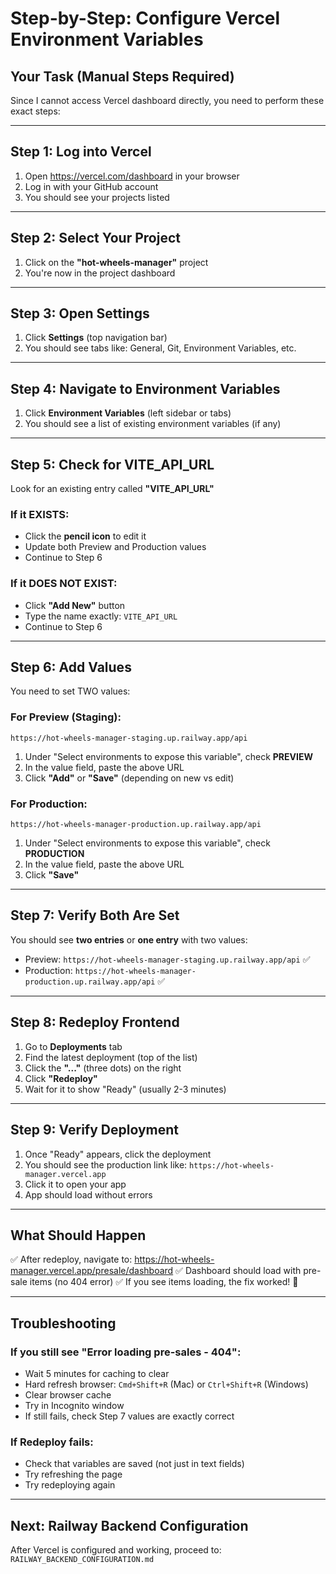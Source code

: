 # Step-by-Step: Configure Vercel Environment Variables

## Your Task (Manual Steps Required)

Since I cannot access Vercel dashboard directly, you need to perform these exact steps:

---

## Step 1: Log into Vercel

1. Open https://vercel.com/dashboard in your browser
2. Log in with your GitHub account
3. You should see your projects listed

---

## Step 2: Select Your Project

1. Click on the **"hot-wheels-manager"** project
2. You're now in the project dashboard

---

## Step 3: Open Settings

1. Click **Settings** (top navigation bar)
2. You should see tabs like: General, Git, Environment Variables, etc.

---

## Step 4: Navigate to Environment Variables

1. Click **Environment Variables** (left sidebar or tabs)
2. You should see a list of existing environment variables (if any)

---

## Step 5: Check for VITE_API_URL

Look for an existing entry called **"VITE_API_URL"**

### If it EXISTS:
- Click the **pencil icon** to edit it
- Update both Preview and Production values
- Continue to Step 6

### If it DOES NOT EXIST:
- Click **"Add New"** button
- Type the name exactly: `VITE_API_URL`
- Continue to Step 6

---

## Step 6: Add Values

You need to set TWO values:

### For Preview (Staging):
```
https://hot-wheels-manager-staging.up.railway.app/api
```

1. Under "Select environments to expose this variable", check **PREVIEW**
2. In the value field, paste the above URL
3. Click **"Add"** or **"Save"** (depending on new vs edit)

### For Production:
```
https://hot-wheels-manager-production.up.railway.app/api
```

1. Under "Select environments to expose this variable", check **PRODUCTION**
2. In the value field, paste the above URL
3. Click **"Save"**

---

## Step 7: Verify Both Are Set

You should see **two entries** or **one entry** with two values:
- Preview: `https://hot-wheels-manager-staging.up.railway.app/api` ✅
- Production: `https://hot-wheels-manager-production.up.railway.app/api` ✅

---

## Step 8: Redeploy Frontend

1. Go to **Deployments** tab
2. Find the latest deployment (top of the list)
3. Click the **"..."** (three dots) on the right
4. Click **"Redeploy"**
5. Wait for it to show "Ready" (usually 2-3 minutes)

---

## Step 9: Verify Deployment

1. Once "Ready" appears, click the deployment
2. You should see the production link like: `https://hot-wheels-manager.vercel.app`
3. Click it to open your app
4. App should load without errors

---

## What Should Happen

✅ After redeploy, navigate to: https://hot-wheels-manager.vercel.app/presale/dashboard
✅ Dashboard should load with pre-sale items (no 404 error)
✅ If you see items loading, the fix worked! 🎉

---

## Troubleshooting

### If you still see "Error loading pre-sales - 404":
- Wait 5 minutes for caching to clear
- Hard refresh browser: `Cmd+Shift+R` (Mac) or `Ctrl+Shift+R` (Windows)
- Clear browser cache
- Try in Incognito window
- If still fails, check Step 7 values are exactly correct

### If Redeploy fails:
- Check that variables are saved (not just in text fields)
- Try refreshing the page
- Try redeploying again

---

## Next: Railway Backend Configuration

After Vercel is configured and working, proceed to: `RAILWAY_BACKEND_CONFIGURATION.md`
